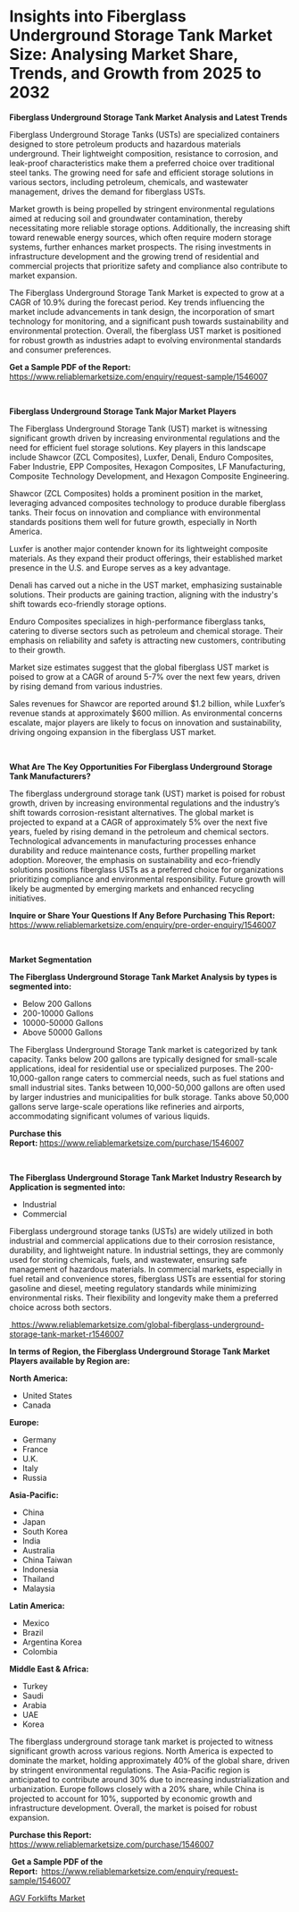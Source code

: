<p><h1>Insights into Fiberglass Underground Storage Tank Market Size: Analysing Market Share, Trends, and Growth from 2025 to 2032</h1></p><p><strong>Fiberglass Underground Storage Tank Market Analysis and Latest Trends</strong></p>
<p><p>Fiberglass Underground Storage Tanks (USTs) are specialized containers designed to store petroleum products and hazardous materials underground. Their lightweight composition, resistance to corrosion, and leak-proof characteristics make them a preferred choice over traditional steel tanks. The growing need for safe and efficient storage solutions in various sectors, including petroleum, chemicals, and wastewater management, drives the demand for fiberglass USTs.</p><p>Market growth is being propelled by stringent environmental regulations aimed at reducing soil and groundwater contamination, thereby necessitating more reliable storage options. Additionally, the increasing shift toward renewable energy sources, which often require modern storage systems, further enhances market prospects. The rising investments in infrastructure development and the growing trend of residential and commercial projects that prioritize safety and compliance also contribute to market expansion.</p><p>The Fiberglass Underground Storage Tank Market is expected to grow at a CAGR of 10.9% during the forecast period. Key trends influencing the market include advancements in tank design, the incorporation of smart technology for monitoring, and a significant push towards sustainability and environmental protection. Overall, the fiberglass UST market is positioned for robust growth as industries adapt to evolving environmental standards and consumer preferences.</p></p>
<p><strong>Get a Sample PDF of the Report:&nbsp;</strong> <a href="https://www.reliablemarketsize.com/enquiry/request-sample/1546007?utm_campaign=2271&utm_medium=2&utm_source=Github&utm_content=ia&utm_term=08042025&utm_id=fiberglass-underground-storage-tank">https://www.reliablemarketsize.com/enquiry/request-sample/1546007</a></p>
<p>&nbsp;</p>
<p><strong>Fiberglass Underground Storage Tank Major Market Players</strong></p>
<p><p>The Fiberglass Underground Storage Tank (UST) market is witnessing significant growth driven by increasing environmental regulations and the need for efficient fuel storage solutions. Key players in this landscape include Shawcor (ZCL Composites), Luxfer, Denali, Enduro Composites, Faber Industrie, EPP Composites, Hexagon Composites, LF Manufacturing, Composite Technology Development, and Hexagon Composite Engineering.</p><p>Shawcor (ZCL Composites) holds a prominent position in the market, leveraging advanced composites technology to produce durable fiberglass tanks. Their focus on innovation and compliance with environmental standards positions them well for future growth, especially in North America.</p><p>Luxfer is another major contender known for its lightweight composite materials. As they expand their product offerings, their established market presence in the U.S. and Europe serves as a key advantage. </p><p>Denali has carved out a niche in the UST market, emphasizing sustainable solutions. Their products are gaining traction, aligning with the industry's shift towards eco-friendly storage options.</p><p>Enduro Composites specializes in high-performance fiberglass tanks, catering to diverse sectors such as petroleum and chemical storage. Their emphasis on reliability and safety is attracting new customers, contributing to their growth.</p><p>Market size estimates suggest that the global fiberglass UST market is poised to grow at a CAGR of around 5-7% over the next few years, driven by rising demand from various industries. </p><p>Sales revenues for Shawcor are reported around $1.2 billion, while Luxfer’s revenue stands at approximately $600 million. As environmental concerns escalate, major players are likely to focus on innovation and sustainability, driving ongoing expansion in the fiberglass UST market.</p></p>
<p>&nbsp;</p>
<p><strong>What Are The Key Opportunities For Fiberglass Underground Storage Tank Manufacturers?</strong></p>
<p><p>The fiberglass underground storage tank (UST) market is poised for robust growth, driven by increasing environmental regulations and the industry’s shift towards corrosion-resistant alternatives. The global market is projected to expand at a CAGR of approximately 5% over the next five years, fueled by rising demand in the petroleum and chemical sectors. Technological advancements in manufacturing processes enhance durability and reduce maintenance costs, further propelling market adoption. Moreover, the emphasis on sustainability and eco-friendly solutions positions fiberglass USTs as a preferred choice for organizations prioritizing compliance and environmental responsibility. Future growth will likely be augmented by emerging markets and enhanced recycling initiatives.</p></p>
<p><strong>Inquire or Share Your Questions If Any Before Purchasing This Report:</strong> <a href="https://www.reliablemarketsize.com/enquiry/pre-order-enquiry/1546007?utm_campaign=2271&utm_medium=2&utm_source=Github&utm_content=ia&utm_term=08042025&utm_id=fiberglass-underground-storage-tank">https://www.reliablemarketsize.com/enquiry/pre-order-enquiry/1546007</a></p>
<p>&nbsp;</p>
<p><strong>Market Segmentation</strong></p>
<p><strong>The Fiberglass Underground Storage Tank Market Analysis by types is segmented into:</strong></p>
<p><ul><li>Below 200 Gallons</li><li>200-10000 Gallons</li><li>10000-50000 Gallons</li><li>Above 50000 Gallons</li></ul></p>
<p><p>The Fiberglass Underground Storage Tank market is categorized by tank capacity. Tanks below 200 gallons are typically designed for small-scale applications, ideal for residential use or specialized purposes. The 200-10,000-gallon range caters to commercial needs, such as fuel stations and small industrial sites. Tanks between 10,000-50,000 gallons are often used by larger industries and municipalities for bulk storage. Tanks above 50,000 gallons serve large-scale operations like refineries and airports, accommodating significant volumes of various liquids.</p></p>
<p><strong>Purchase this Report:&nbsp;</strong><a href="https://www.reliablemarketsize.com/purchase/1546007?utm_campaign=2271&utm_medium=2&utm_source=Github&utm_content=ia&utm_term=08042025&utm_id=fiberglass-underground-storage-tank">https://www.reliablemarketsize.com/purchase/1546007</a></p>
<p>&nbsp;</p>
<p><strong>The Fiberglass Underground Storage Tank Market Industry Research by Application is segmented into:</strong></p>
<p><ul><li>Industrial</li><li>Commercial</li></ul></p>
<p><p>Fiberglass underground storage tanks (USTs) are widely utilized in both industrial and commercial applications due to their corrosion resistance, durability, and lightweight nature. In industrial settings, they are commonly used for storing chemicals, fuels, and wastewater, ensuring safe management of hazardous materials. In commercial markets, especially in fuel retail and convenience stores, fiberglass USTs are essential for storing gasoline and diesel, meeting regulatory standards while minimizing environmental risks. Their flexibility and longevity make them a preferred choice across both sectors.</p></p>
<p><a href="https://www.reliablemarketsize.com/global-fiberglass-underground-storage-tank-market-r1546007?utm_campaign=2271&utm_medium=2&utm_source=Github&utm_content=ia&utm_term=08042025&utm_id=fiberglass-underground-storage-tank">&nbsp;https://www.reliablemarketsize.com/global-fiberglass-underground-storage-tank-market-r1546007</a></p>
<p><strong>In terms of Region, the Fiberglass Underground Storage Tank Market Players available by Region are:</strong></p>
<p>
    <p> <strong> North America: </strong>
        <ul>
            <li>United States</li>
            <li>Canada</li>
        </ul>
        </p> 
    <p> <strong> Europe: </strong>
        <ul>
            <li>Germany</li>
            <li>France</li>
            <li>U.K.</li>
            <li>Italy</li>
            <li>Russia</li>
        </ul>
        </p> 
    <p> <strong> Asia-Pacific: </strong>
        <ul>
            <li>China</li>
            <li>Japan</li>
            <li>South Korea</li>
            <li>India</li>
            <li>Australia</li>
            <li>China Taiwan</li>
            <li>Indonesia</li>
            <li>Thailand</li>
            <li>Malaysia</li>
        </ul>
        </p> 
    <p> <strong> Latin America: </strong>
        <ul>
            <li>Mexico</li>
            <li>Brazil</li>
            <li>Argentina Korea</li>
            <li>Colombia</li>
        </ul>
        </p> 
    <p> <strong> Middle East & Africa: </strong>
        <ul>
            <li>Turkey</li>
            <li>Saudi</li>
            <li>Arabia</li>
            <li>UAE</li>
            <li>Korea</li>
        </ul>
    </p>
    </p>
<p><p>The fiberglass underground storage tank market is projected to witness significant growth across various regions. North America is expected to dominate the market, holding approximately 40% of the global share, driven by stringent environmental regulations. The Asia-Pacific region is anticipated to contribute around 30% due to increasing industrialization and urbanization. Europe follows closely with a 20% share, while China is projected to account for 10%, supported by economic growth and infrastructure development. Overall, the market is poised for robust expansion.</p></p>
<p><strong>Purchase this Report: </strong><a href="https://www.reliablemarketsize.com/purchase/1546007?utm_campaign=2271&utm_medium=2&utm_source=Github&utm_content=ia&utm_term=08042025&utm_id=fiberglass-underground-storage-tank">https://www.reliablemarketsize.com/purchase/1546007</a></p>
<p>&nbsp;<strong>Get a Sample PDF of the Report:&nbsp;&nbsp;</strong><a href="https://www.reliablemarketsize.com/enquiry/request-sample/1546007?utm_campaign=2271&utm_medium=2&utm_source=Github&utm_content=ia&utm_term=08042025&utm_id=fiberglass-underground-storage-tank">https://www.reliablemarketsize.com/enquiry/request-sample/1546007</a></p>
<p><strong></strong></p>
<p><p><a href="https://github.com/nacarnzina/Market-Research-Report-List-1/blob/main/agv-forklifts-market.md?utm_campaign=2271&utm_medium=2&utm_source=Github&utm_content=ia&utm_term=08042025&utm_id=fiberglass-underground-storage-tank">AGV Forklifts Market</a></p></p>